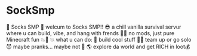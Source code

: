 # SockSmp
🌟 Socks SMP 🧦 welcum to Socks SMP!! 😎 a chill vanilla survival servur where u can build, vibe, and hang with frends 🏡💬 no mods, just pure Minecraft fun 💥🥚  💥 what u can do: 🔨 build cool stuff 🧍‍♂️ team up or go solo 😈 maybe pranks... maybe not 👀 🌎 explore da world and get RICH in loot💰
